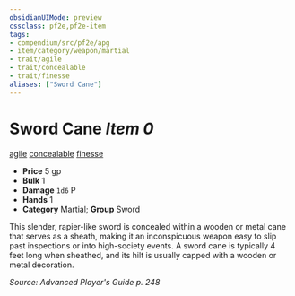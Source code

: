 ```yaml
---
obsidianUIMode: preview
cssclass: pf2e,pf2e-item
tags:
- compendium/src/pf2e/apg
- item/category/weapon/martial
- trait/agile
- trait/concealable
- trait/finesse
aliases: ["Sword Cane"]
---
```

# Sword Cane *Item 0*  
[agile](../../../Rules/traits/agile.md)  [concealable](../../../Rules/traits/concealable-g-g.md)  [finesse](../../../Rules/traits/finesse.md)  

- **Price** 5 gp
- **Bulk** 1
- **Damage** `1d6` P
- **Hands** 1
- **Category** Martial; **Group** Sword 

This slender, rapier-like sword is concealed within a wooden or metal cane that serves as a sheath, making it an inconspicuous weapon easy to slip past inspections or into high-society events. A sword cane is typically 4 feet long when sheathed, and its hilt is usually capped with a wooden or metal decoration.

*Source: Advanced Player's Guide p. 248*